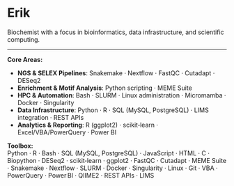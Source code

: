 # Erik

Biochemist with a focus in bioinformatics, data infrastructure, and scientific computing.

---

**Core Areas:**  
- **NGS & SELEX Pipelines**: Snakemake · Nextflow · FastQC · Cutadapt · DESeq2  
- **Enrichment & Motif Analysis**: Python scripting · MEME Suite  
- **HPC & Automation**: Bash · SLURM · Linux administration · Micromamba · Docker · Singularity  
- **Data Infrastructure**: Python · R · SQL (MySQL, PostgreSQL) · LIMS integration · REST APIs  
- **Analytics & Reporting**: R (ggplot2) · scikit‑learn · Excel/VBA/PowerQuery · Power BI   

**Toolbox:**  
Python · R · Bash · SQL (MySQL, PostgreSQL) · JavaScript · HTML · C · Biopython · DESeq2 · scikit‑learn · ggplot2 · FastQC · Cutadapt · MEME Suite · Snakemake · Nextflow · SLURM · Docker · Singularity · Linux · Git · VBA · PowerQuery · Power BI · QIIME2 · REST APIs · LIMS  



